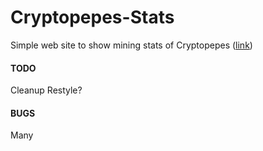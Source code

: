 # Cryptopepes-Stats
Simple web site to show mining stats of Cryptopepes ([link](https://twente-mining.github.io/Cryptopepes-Stats))

#### TODO

Cleanup
Restyle?

#### BUGS

Many
